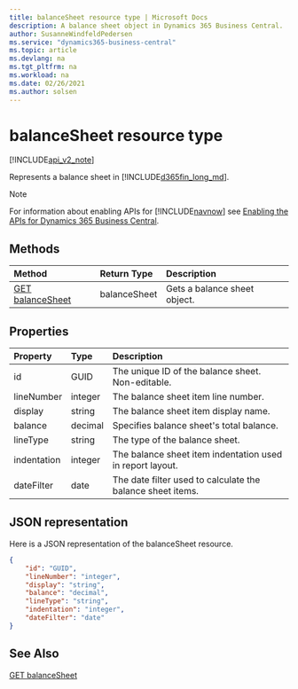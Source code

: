 ```yaml
---
title: balanceSheet resource type | Microsoft Docs
description: A balance sheet object in Dynamics 365 Business Central.
author: SusanneWindfeldPedersen
ms.service: "dynamics365-business-central"
ms.topic: article
ms.devlang: na
ms.tgt_pltfrm: na
ms.workload: na
ms.date: 02/26/2021
ms.author: solsen
---
```


# balanceSheet resource type

[!INCLUDE[api_v2_note](../../includes/api_v2_note.md)]

<!-- START>DO_NOT_EDIT -->
<!-- IMPORTANT:Do not edit any of the content between here and the END>DO_NOT_EDIT. -->
Represents a balance sheet in [!INCLUDE[d365fin_long_md](../../includes/d365fin_long_md.md)].

> [!NOTE]
> For information about enabling APIs for [!INCLUDE[navnow](../../includes/navnow_md.md)] see [Enabling the APIs for Dynamics 365 Business Central](../enabling-apis-for-dynamics-nav.md).

## Methods

| Method | Return Type|Description |
|:--------------------|:-----------|:-------------------------|
|[GET balanceSheet](../api/dynamics_balancesheet_get.md)|balanceSheet|Gets a balance sheet object.|



## Properties

| Property           | Type   |Description     |
|:-------------------|:-------|:---------------|
|id|GUID|The unique ID of the balance sheet. Non-editable.|
|lineNumber|integer|The balance sheet item line number.|
|display|string|The balance sheet item display name.|
|balance|decimal|Specifies balance sheet's total balance.|
|lineType|string|The type of the balance sheet.|
|indentation|integer|The balance sheet item indentation used in report layout.|
|dateFilter|date|The date filter used to calculate the balance sheet items.|

## JSON representation

Here is a JSON representation of the balanceSheet resource.


```json
{
    "id": "GUID",
    "lineNumber": "integer",
    "display": "string",
    "balance": "decimal",
    "lineType": "string",
    "indentation": "integer",
    "dateFilter": "date"
}
```
<!-- IMPORTANT: END>DO_NOT_EDIT -->



## See Also
[GET balanceSheet](../api/dynamics_balanceSheet_Get.md)
